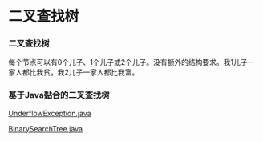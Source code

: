 # 二叉查找树

### 二叉查找树

每个节点可以有0个儿子、1个儿子或2个儿子。没有额外的结构要求。我1儿子一家人都比我贫，我2儿子一家人都比我富。

### 基于Java黏合的二叉查找树

[UnderflowException.java](http://users.cs.fiu.edu/~weiss/dsaajava3/code/UnderflowException.java)

[BinarySearchTree.java](http://users.cs.fiu.edu/~weiss/dsaajava3/code/BinarySearchTree.java)
